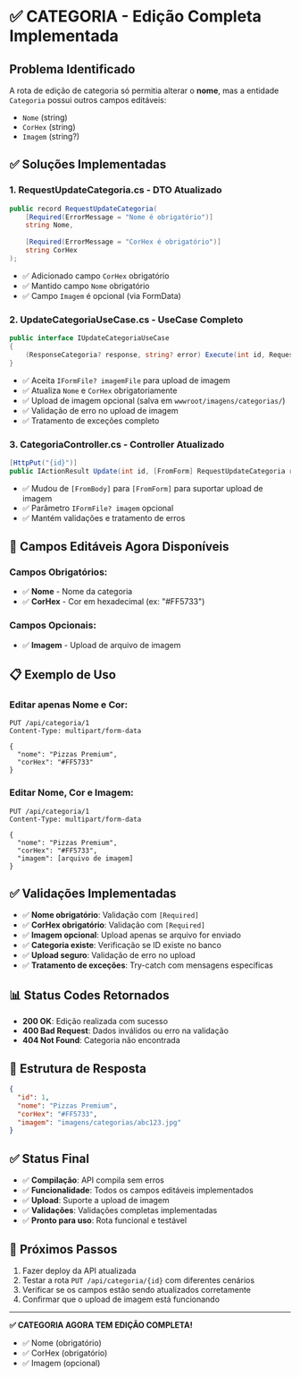 # ✅ CATEGORIA - Edição Completa Implementada

## Problema Identificado
A rota de edição de categoria só permitia alterar o **nome**, mas a entidade `Categoria` possui outros campos editáveis:
- `Nome` (string)
- `CorHex` (string) 
- `Imagem` (string?)

## ✅ Soluções Implementadas

### 1. **RequestUpdateCategoria.cs** - DTO Atualizado
```csharp
public record RequestUpdateCategoria(
    [Required(ErrorMessage = "Nome é obrigatório")]
    string Nome,
    
    [Required(ErrorMessage = "CorHex é obrigatório")]
    string CorHex
);
```
- ✅ Adicionado campo `CorHex` obrigatório
- ✅ Mantido campo `Nome` obrigatório
- ✅ Campo `Imagem` é opcional (via FormData)

### 2. **UpdateCategoriaUseCase.cs** - UseCase Completo
```csharp
public interface IUpdateCategoriaUseCase
{
    (ResponseCategoria? response, string? error) Execute(int id, RequestUpdateCategoria request, IFormFile? imagemFile);
}
```
- ✅ Aceita `IFormFile? imagemFile` para upload de imagem
- ✅ Atualiza `Nome` e `CorHex` obrigatoriamente
- ✅ Upload de imagem opcional (salva em `wwwroot/imagens/categorias/`)
- ✅ Validação de erro no upload de imagem
- ✅ Tratamento de exceções completo

### 3. **CategoriaController.cs** - Controller Atualizado
```csharp
[HttpPut("{id}")]
public IActionResult Update(int id, [FromForm] RequestUpdateCategoria request, IFormFile? imagem)
```
- ✅ Mudou de `[FromBody]` para `[FromForm]` para suportar upload de imagem
- ✅ Parâmetro `IFormFile? imagem` opcional
- ✅ Mantém validações e tratamento de erros

## 🎯 Campos Editáveis Agora Disponíveis

### **Campos Obrigatórios:**
- ✅ **Nome** - Nome da categoria
- ✅ **CorHex** - Cor em hexadecimal (ex: "#FF5733")

### **Campos Opcionais:**
- ✅ **Imagem** - Upload de arquivo de imagem

## 📋 Exemplo de Uso

### **Editar apenas Nome e Cor:**
```http
PUT /api/categoria/1
Content-Type: multipart/form-data

{
  "nome": "Pizzas Premium",
  "corHex": "#FF5733"
}
```

### **Editar Nome, Cor e Imagem:**
```http
PUT /api/categoria/1
Content-Type: multipart/form-data

{
  "nome": "Pizzas Premium",
  "corHex": "#FF5733",
  "imagem": [arquivo de imagem]
}
```

## ✅ Validações Implementadas

- ✅ **Nome obrigatório**: Validação com `[Required]`
- ✅ **CorHex obrigatório**: Validação com `[Required]`
- ✅ **Imagem opcional**: Upload apenas se arquivo for enviado
- ✅ **Categoria existe**: Verificação se ID existe no banco
- ✅ **Upload seguro**: Validação de erro no upload
- ✅ **Tratamento de exceções**: Try-catch com mensagens específicas

## 📊 Status Codes Retornados

- **200 OK**: Edição realizada com sucesso
- **400 Bad Request**: Dados inválidos ou erro na validação
- **404 Not Found**: Categoria não encontrada

## 🎯 Estrutura de Resposta

```json
{
  "id": 1,
  "nome": "Pizzas Premium",
  "corHex": "#FF5733",
  "imagem": "imagens/categorias/abc123.jpg"
}
```

## ✅ Status Final

- ✅ **Compilação**: API compila sem erros
- ✅ **Funcionalidade**: Todos os campos editáveis implementados
- ✅ **Upload**: Suporte a upload de imagem
- ✅ **Validações**: Validações completas implementadas
- ✅ **Pronto para uso**: Rota funcional e testável

## 🚀 Próximos Passos

1. Fazer deploy da API atualizada
2. Testar a rota `PUT /api/categoria/{id}` com diferentes cenários
3. Verificar se os campos estão sendo atualizados corretamente
4. Confirmar que o upload de imagem está funcionando

---

**✅ CATEGORIA AGORA TEM EDIÇÃO COMPLETA!**
- ✅ Nome (obrigatório)
- ✅ CorHex (obrigatório) 
- ✅ Imagem (opcional)

